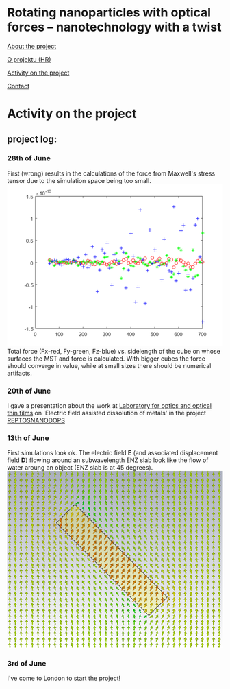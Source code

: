   
# Rotating nanoparticles with optical forces – nanotechnology with a twist


[About the project](./README.md)

[O projektu (HR)](./hrabout.md)

[Activity on the project](./activity.md)

[Contact](./contact.md)

# Activity on the project

## project log:

### 28th of June
First (wrong) results in the calculations of the force from Maxwell's stress tensor due to the simulation space being too small.  
![Fxyz vs box size](./activity/pictures/20degmesh5nmexport700nmmetlabmesh5nm500.03.FxyzRGB.png)  
Total force (Fx-red, Fy-green, Fz-blue) vs. sidelength of the cube on whose surfaces the MST and force is calculated. With bigger cubes the force should converge in value, while at small sizes there should be numerical artifacts.

### 20th of June
I gave a presentation about the work at [Laboratory for optics and optical thin films](https://www.irb.hr/eng/Divisions/Division-of-Materials-Physics/Laboratory-for-optics-and-optical-thin-films) on 'Electric field assisted dissolution of metals' in the project [REPTOSNANODOPS](https://sites.google.com/view/reptosnanodops)

### 13th of June
First simulations look ok. The electric field **E** (and associated displacement field **D**) flowing around an subwavelength ENZ slab look like the flow of water aroung an object (ENZ slab is at 45 degrees).
![E field around an ENZ slab 45deg](./activity/pictures/FD%20slab%2045%20E%20field.png)

### 3rd of June
I've come to London to start the project!
